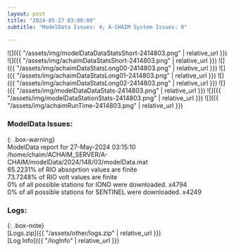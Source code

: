 ```yaml
---
layout: post
title: "2024-05-27 03:00:00"
subtitle: "ModelData Issues: 4; A-CHAIM System Issues: 0"

---
```


![]({{ "/assets/img/modelDataDataStatsShort-2414803.png" | relative_url }})
![]({{ "/assets/img/achaimDataStatsShort-2414803.png" | relative_url }})
![]({{ "/assets/img/achaimDataStatsLong00-2414803.png" | relative_url }})
![]({{ "/assets/img/achaimDataStatsLong01-2414803.png" | relative_url }})
![]({{ "/assets/img/achaimDataStatsLong02-2414803.png" | relative_url }})
![]({{ "/assets/img/modelDataDataStats-2414803.png" | relative_url }})
![]({{ "/assets/img/modelDataStationStats-2414803.png" | relative_url }})
![]({{ "/assets/img/achaimRunTime-2414803.png" | relative_url }})


### ModelData Issues:  
  
{: .box-warning}  
 ModelData report for 27-May-2024 03:15:10   
 /home/chaim/ACHAIM_SERVER/A-CHAIM/modelData/2024/148/03/modelData.mat   
 65.2231% of RIO absoprtion values are finite   
 73.7248% of RIO volt values are finite   
 0% of all possible stations for IONO were downloaded. x4794   
 0% of all possible stations for SENTINEL were downloaded. x4249   
  


### Logs:  
  
{: .box-note}  
[Logs.zip]({{ "/assets/other/logs.zip" | relative_url }})  
[Log Info]({{ "/logInfo" | relative_url }})  
